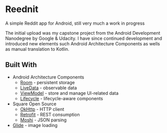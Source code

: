 # Reednit
A simple Reddit app for Android, still very much a work in progress

The initial upload was my capstone project from the Android Development Nanodegree by Google & Udacity. I have since continued development and introduced new elements such Android Architecture Components as wells as manual translation to Kotlin.

## Built With
* Android Architecture Components
	* [Room](https://developer.android.com/topic/libraries/architecture/room.html) - persistent storage
	* [LiveData](https://developer.android.com/topic/libraries/architecture/livedata.html) - observable data
	* [ViewModel](https://developer.android.com/topic/libraries/architecture/viewmodel.html) - store and manage UI-related data
	* [Lifecycle](https://developer.android.com/topic/libraries/architecture/lifecycle.html) - lifecycle-aware components
* Square Open Source
	* [OkHttp](http://square.github.io/okhttp/) - HTTP client
	* [Retrofit](http://square.github.io/retrofit/) - REST consumption
	* [Moshi](https://github.com/square/moshi) - JSON parsing
* [Glide](https://bumptech.github.io/glide/) - image loading
